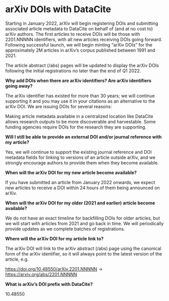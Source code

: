 arXiv DOIs with DataCite
========================

Starting in January 2022, arXiv will begin registering DOIs and submitting associated article metadata to DataCite on behalf of (and at no cost to) arXiv authors. The first articles to receive DOIs will be those with 2201.NNNNN identifiers, with all new articles receiving DOIs going forward. Following successful launch, we will begin minting “arXiv DOIs” for the approximately 2M articles in arXiv’s corpus published between 1991 and 2021.

The article abstract (/abs) pages will be updated to display the arXiv DOIs following the initial registrations no later than the end of Q1 2022.

**Why add DOIs when there are arXiv identifiers? Are arXiv identifiers going away?**

The arXiv identifier has existed for more than 30 years; we will continue supporting it and you may use it in your citations as an alternative to the arXiv DOI. We are issuing DOIs for several reasons:

Making article metadata available in a centralized location like DataCite allows research outputs to be more discoverable and harvestable.
Some funding agencies require DOIs for the research they are supporting.

**Will I still be able to provide an external DOI and/or journal reference with my article?**

Yes, we will continue to support the existing journal reference and DOI metadata fields for linking to versions of an article outside arXiv, and we strongly encourage authors to provide them when they become available.

**When will the arXiv DOI for my new article become available?**

If you have submitted an article from January 2022 onwards, we expect new articles to receive a DOI within 24 hours of them being announced on arXiv.

**When will the arXiv DOI for my older (2021 and earlier) article become available?**

We do not have an exact timeline for backfilling DOIs for older articles, but we will start with articles from 2021 and go back in time. We will periodically provide updates as we complete batches of registrations.

**Where will the arXiv DOI for my article link to?**

The arXiv DOI will link to the arXiv abstract (/abs) page using the canonical form of the arXiv identifier, so it will always point to the latest version of the article, e.g.

https://doi.org/10.48550/arXiv.2201.NNNNN → https://arxiv.org/abs/2201.NNNNN

**What is arXiv’s DOI prefix with DataCite?**

10.48550
